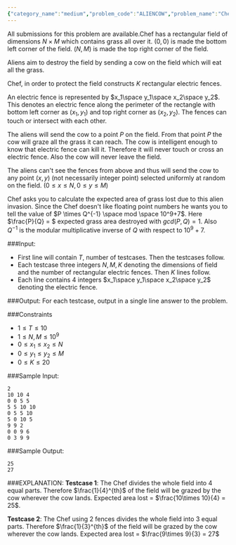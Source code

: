 ```yaml
---
{"category_name":"medium","problem_code":"ALIENCOW","problem_name":"Chef and Alien Invasion","languages_supported":{"0":"C","1":"CPP14","2":"JAVA","3":"PYTH","4":"PYTH 3.6","5":"PYPY","6":"CS2","7":"PAS fpc","8":"PAS gpc","9":"RUBY","10":"PHP","11":"GO","12":"NODEJS","13":"HASK","14":"rust","15":"SCALA","16":"swift","17":"D","18":"PERL","19":"FORT","20":"WSPC","21":"ADA","22":"CAML","23":"ICK","24":"BF","25":"ASM","26":"CLPS","27":"PRLG","28":"ICON","29":"SCM qobi","30":"PIKE","31":"ST","32":"NICE","33":"LUA","34":"BASH","35":"NEM","36":"LISP sbcl","37":"LISP clisp","38":"SCM guile","39":"JS","40":"ERL","41":"TCL","42":"kotlin","43":"PERL6","44":"TEXT","45":"SCM chicken","46":"PYP3","47":"CLOJ","48":"COB","49":"FS"},"max_timelimit":2,"source_sizelimit":50000,"problem_author":"usaxena95","problem_tester":null,"date_added":"21-12-2018","tags":{"0":"usaxena95"},"time":{"view_start_date":1545503400,"submit_start_date":1545503400,"visible_start_date":1545503400,"end_date":1735669800},"is_direct_submittable":false,"layout":"problem"}
---
```

<span class="solution-visible-txt">All submissions for this problem are available.</span>Chef has a rectangular field of dimensions $N \times M$ which contains grass all over it.  $(0,0)$ is made the bottom left corner of the field. $(N, M)$ is made the top right corner of the field.

Aliens aim to destroy the field by sending a cow on the field which will eat all the grass.

Chef, in order to protect the field constructs $K$ rectangular electric fences. 

An electric fence is represented by $x_1\space  y_1\space x_2\space y_2$. This denotes an electric fence along the perimeter of the rectangle with bottom left corner as $(x_1, y_1)$ and top right corner as $(x_2, y_2)$. The fences can touch or intersect with each other.

The aliens will send the cow to a point $P$ on the field. From that point $P$ the cow will graze all the grass it can reach. The cow is intelligent enough to know that electric fence can kill it. Therefore it will never touch or cross an electric fence. Also the cow will never leave the field.

The aliens can't see the fences from above and thus will send the cow to any point $(x, y)$ (not necessarily integer point) selected uniformly at random on the field. $(0 \le x \le N, 0 \le y \le M)$

Chef asks you to calculate the expected area of grass lost due to this alien invasion. Since the Chef doesn't like floating point numbers he wants you to tell the value of $P \times Q^{-1} \space mod \space 10^9+7$. Here $\frac{P}{Q} = $ expected grass area destroyed with $gcd(P,Q)=1$. Also 
$Q^{-1}$ is the modular multiplicative inverse of $Q$ with respect to $10^9+7$.

###Input:

- First line will contain $T$, number of testcases. Then the testcases follow. 
- Each testcase three integers $N, M, K$ denoting the dimensions of field and the number of rectangular electric fences. Then $K$ lines follow.
- Each line contains $4$ integers $x_1\space  y_1\space x_2\space y_2$ denoting the electric fence.

###Output:
For each testcase, output in a single line answer to the problem.

###Constraints 
- $1 \leq T \leq 10$
- $1 \le N,M \le 10^9$
- $0 \le x_1 \le x_2 \le N$
- $0 \le y_1 \le  y_2 \le M$
- $0 \le K \le 20$

###Sample Input:
```
2
10 10 4
0 0 5 5
5 5 10 10
0 5 5 10
5 0 10 5
9 9 2
0 0 9 6
0 3 9 9
```

###Sample Output:
```
25
27
```
	
###EXPLANATION:
**Testcase 1**: The Chef divides the whole field into $4$ equal parts. Therefore $\frac{1}{4}^{th}$ of the field will be grazed by the cow wherever the cow lands. Expected area lost = $\frac{10\times 10}{4} = 25$.

**Testcase 2**: The Chef using 2 fences divides the whole field into $3$ equal parts. Therefore $\frac{1}{3}^{th}$ of the field will be grazed by the cow wherever the cow lands. Expected area lost = $\frac{9\times 9}{3} = 27$

